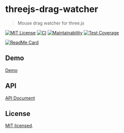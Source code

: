 # threejs-drag-watcher

> Mouse drag watcher for three.js

[![MIT License](https://img.shields.io/badge/license-MIT-blue.svg?style=flat)](LICENSE)
[![CI](https://github.com/MasatoMakino/threejs-drag-watcher/actions/workflows/ci_main.yml/badge.svg)](https://github.com/MasatoMakino/threejs-drag-watcher/actions/workflows/ci_main.yml)
[![Maintainability](https://api.codeclimate.com/v1/badges/4e6af8cf2633533bb04d/maintainability)](https://codeclimate.com/github/MasatoMakino/threejs-drag-watcher/maintainability)
[![Test Coverage](https://api.codeclimate.com/v1/badges/4e6af8cf2633533bb04d/test_coverage)](https://codeclimate.com/github/MasatoMakino/threejs-drag-watcher/test_coverage)

[![ReadMe Card](https://github-readme-stats.vercel.app/api/pin/?username=MasatoMakino&repo=threejs-drag-watcher)](https://github.com/MasatoMakino/threejs-drag-watcher)

## Demo

[Demo](https://masatomakino.github.io/threejs-drag-watcher/demo/)

## API 

[API Document](https://masatomakino.github.io/threejs-drag-watcher/api/index.html)

## License

[MIT licensed](LICENSE).
